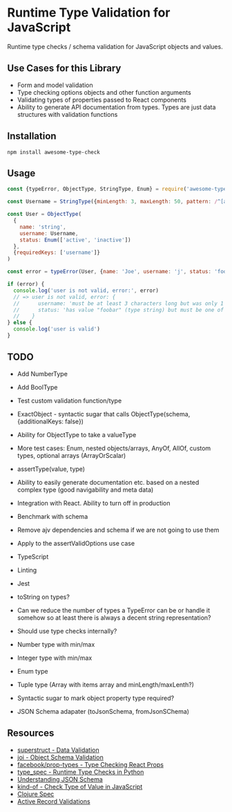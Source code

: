 # Runtime Type Validation for JavaScript

Runtime type checks / schema validation for JavaScript objects and values.

## Use Cases for this Library

* Form and model validation
* Type checking options objects and other function arguments
* Validating types of properties passed to React components
* Ability to generate API documentation from types. Types are just data structures with validation functions

## Installation

```
npm install awesome-type-check
```

## Usage

```javascript
const {typeError, ObjectType, StringType, Enum} = require('awesome-type-check')

const Username = StringType({minLength: 3, maxLength: 50, pattern: /^[a-z0-9_-]+$/})

const User = ObjectType(
  {
    name: 'string',
    username: Username,
    status: Enum(['active', 'inactive'])
  },
  {requiredKeys: ['username']}
)

const error = typeError(User, {name: 'Joe', username: 'j', status: 'foobar'})

if (error) {
  console.log('user is not valid, error:', error)
  // => user is not valid, error: {
  //      username: 'must be at least 3 characters long but was only 1 characters',
  //      status: 'has value "foobar" (type string) but must be one of these values: active, inactive'
  //    }
} else {
  console.log('user is valid')
}
```

## TODO

* Add NumberType
* Add BoolType
* Test custom validation function/type
* ExactObject - syntactic sugar that calls ObjectType(schema, {additionalKeys: false})
* Ability for ObjectType to take a valueType
* More test cases: Enum, nested objects/arrays, AnyOf, AllOf, custom types, optional arrays (ArrayOrScalar)
* assertType(value, type)
* Ability to easily generate documentation etc. based on a nested complex type (good navigability and meta data)

* Integration with React. Ability to turn off in production

* Benchmark with schema

* Remove ajv dependencies and schema if we are not going to use them

* Apply to the assertValidOptions use case

* TypeScript
* Linting
* Jest
* toString on types?
* Can we reduce the number of types a TypeError can be or handle it somehow so at least there is always a decent string representation?
* Should use type checks internally?
* Number type with min/max
* Integer type with min/max
* Enum type
* Tuple type (Array with items array and minLength/maxLenth?)
* Syntactic sugar to mark object property type required?
* JSON Schema adapater (toJsonSchema, fromJsonSChema)

## Resources

* [superstruct - Data Validation](https://github.com/ianstormtaylor/superstruct)
* [joi - Object Schema Validation](https://github.com/hapijs/joi)
* [facebook/prop-types - Type Checking React Props](https://github.com/facebook/prop-types)
* [type_spec - Runtime Type Checks in Python](https://github.com/peter/type_spec)
* [Understanding JSON Schema](https://json-schema.org/understanding-json-schema)
* [kind-of - Check Type of Value in JavaScript](https://github.com/jonschlinkert/kind-of)
* [Clojure Spec](https://clojure.org/guides/spec)
* [Active Record Validations](https://guides.rubyonrails.org/active_record_validations.html)
